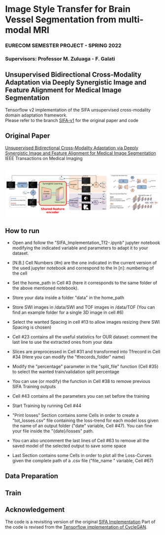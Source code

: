 # Image Style Transfer for Brain Vessel Segmentation from multi-modal MRI
### EURECOM SEMESTER PROJECT - SPRING 2022
### Supervisors: Professor M. Zuluaga - F. Galati

## Unsupervised Bidirectional Cross-Modality Adaptation via Deeply Synergistic Image and Feature Alignment for Medical Image Segmentation

Tensorflow v2 implementation of the SIFA unsupervised cross-modality domain adaptation framework. <br/>
Please refer to the branch [SIFA-v1](https://github.com/cchen-cc/SIFA/tree/SIFA-v1) for the original paper and code <br/>

## Original Paper
[Unsupervised Bidirectional Cross-Modality Adaptation via Deeply Synergistic Image and Feature Alignment for Medical Image Segmentation](https://arxiv.org/abs/2002.02255)
<br/>
IEEE Transactions on Medical Imaging
<br/>
<br/>
<p align="center">
  <img src="Network.png">
</p>

## How to run


* Open and follow the "SIFA_Implementation_Tf2-.ipynb" jupyter notebook modifying the indicated variable and parameters to adapt it to your dataset.
* [N.B.] Cell Numbers (#n) are the one indicated in the current version of the used jupyter notebook and correspond to the In [n]: numbering of the cell
* Set the home_path in Cell #3 (here it corresponds to the same folder of the above mentioned notebook).
* Store your data inside a folder "data" in the home_path
* Store SWI images in /data/SWI and TOF images in /data/TOF (You can find an example folder for a single 3D image in cell #6)
* Select the wanted Spacing in cell #13 to allow images resizing (here SWI Spacing is chosen)
* Cell #23 contains all the useful statistics for OUR dataset: comment the last line to use the extracted ones from your data
* Slices are preprocessed in Cell #31 and transformed into Tfrecord in Cell #34 (Here you can modify the "tfrecords_folder" name)
* Modify the "percentage" parameter in the "split_file" function (Cell #35) to select the wanted train/validation split percentage
* You can use (or modify) the function in Cell #38 to remove previous SIFA Training outputs
* Cell #43 contains all the parameters you can set before the training
* Start Training by running Cell #44

* "Print losses" Section contains some Cells in order to create a "tot_losses.csv" file containing the loss-trend for each model loss given the name of an output folder ("date" variable, Cell #47). You can fine your file inside the "{date}/losses" path.
* You can also uncomment the last lines of Cell #63 to remove all the saved model of the selected output to save some space
* Last Section contains some Cells in order to plot all the Loss-Curves given the complete path of a .csv file ("file_name " variable, Cell #67)


## Data Preparation

## Train

## Acknowledgement
The code is a revisiting version of the original [SIFA Implementation](https://github.com/cchen-cc/SIFA/tree/SIFA-v1)
Part of the code is revised from the [Tensorflow implementation of CycleGAN](https://github.com/leehomyc/cyclegan-1).

